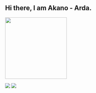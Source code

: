 <h2> Hi there, I am Akano - Arda.</h2>

<span> 
<p>
  <img align="center" src="https://github-readme-stats.vercel.app/api?username=Akanoo&show_icons=true&theme=radical" width="%100" height="200px"
</p>
</span>
<p>
 <a href="https://discord.com/users/402186512093020161" target"blank_"><img src="https://img.shields.io/badge/Discord%20-7289DA.svg?&style=for-the-badge&logo=discord&logoColor=white"></a>
  <a href="https://www.github.com/Akanoo" target"blank_"><img src="https://img.shields.io/badge/GitHub%20-191717.svg?&style=for-the-badge&logo=github&logoColor=white"></a>
</p>
<h2> </h2>
